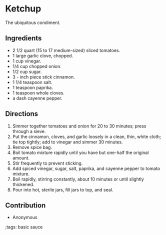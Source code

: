 # Ketchup

The ubiquitous condiment.

## Ingredients

- 2 1/2 quart (15 to 17 medium-sized) sliced tomatoes.
- 1 large garlic clove, chopped.
- 1 cup vinegar.
- 1/4 cup chopped onion.
- 1/2 cup sugar.
- 3 - inch piece stick cinnamon.
- 1 1/4 teaspoon salt.
- 1 teaspoon paprika.
- 1 teaspoon whole cloves.
- a dash cayenne pepper.

## Directions

1. Simmer together tomatoes and onion for 20 to 30 minutes; press through a
   sieve.
2. Put the cinnamon, cloves, and garlic loosely in a clean, thin, white cloth;
   tie top tightly; add to vinegar and simmer 30 minutes.
3. Remove spice bag.
4. Boil tomato mixture rapidly until you have but one-half the original amount.
5. Stir frequently to prevent sticking.
6. Add spiced vinegar, sugar, salt, paprika, and cayenne pepper to tomato
   mixture.
7. Boil rapidly, stirring constantly, about 10 minutes or until slightly
   thickened.
8. Pour into hot, sterile jars, fill jars to top, and seal.

## Contribution

- Anonymous

;tags: basic sauce
